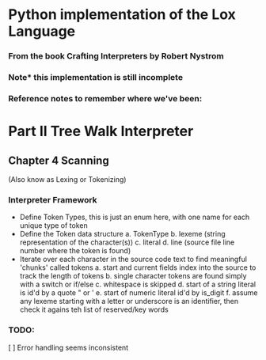 
# Python implementation of the Lox Language
### From the book Crafting Interpreters by Robert Nystrom

### Note* this implementation is still incomplete

### Reference notes to remember where we've been:

# Part II Tree Walk Interpreter

## Chapter 4 Scanning
(Also know as Lexing or Tokenizing)

### Interpreter Framework
* Define Token Types, this is just an enum here, with one name for each unique type of token
* Define the Token data structure
a. TokenType
b. lexeme (string representation of the character(s))
c. literal
d. line (source file line number where the token is found)
* Iterate over each character in the source code text to find meaningful 'chunks' called tokens
a. start and current fields index into the source to track the length of tokens
b. single character tokens are found simply with a switch or if/else
c. whitespace is skipped
d. start of a string literal is id'd by a quote " or '
e. start of numeric literal id'd by is_digit
f. assume any lexeme starting with a letter or underscore is an identifier, then check it agains teh list of reserved/key words


### TODO:
[ ] Error handling seems inconsistent


